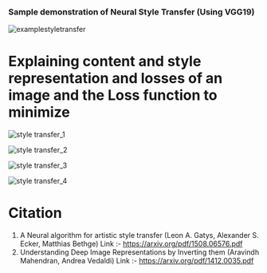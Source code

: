 ### Sample demonstration of Neural Style Transfer (Using VGG19)
![examplestyletransfer](https://user-images.githubusercontent.com/51089715/62014529-ca280100-b1bf-11e9-973e-85ea5c2c9f2b.PNG)

# Explaining content and style representation and losses of an image and the Loss function to minimize

![style transfer_1](https://user-images.githubusercontent.com/51089715/62105102-14dc7280-b2bf-11e9-85c2-c65d9f871db2.jpg)

![style transfer_2](https://user-images.githubusercontent.com/51089715/62105105-15750900-b2bf-11e9-95c8-2ed2d57b9c6c.jpg)

![style transfer_3](https://user-images.githubusercontent.com/51089715/62105104-14dc7280-b2bf-11e9-8108-c0575870762f.jpg)

![style transfer_4](https://user-images.githubusercontent.com/51089715/62105103-14dc7280-b2bf-11e9-83f3-2fb8943406c9.jpg)


# Citation 
1. A Neural algorithm for artistic style transfer (Leon A. Gatys, Alexander S. Ecker, Matthias Bethge)
Link :- https://arxiv.org/pdf/1508.06576.pdf
2. Understanding Deep Image Representations by Inverting them (Aravindh Mahendran, Andrea Vedaldi) 
Link :- https://arxiv.org/pdf/1412.0035.pdf
